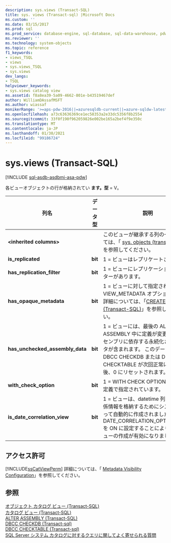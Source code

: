 ```yaml
---
description: sys.views (Transact-SQL)
title: sys. views (Transact-sql) |Microsoft Docs
ms.custom: ''
ms.date: 03/15/2017
ms.prod: sql
ms.prod_service: database-engine, sql-database, sql-data-warehouse, pdw
ms.reviewer: ''
ms.technology: system-objects
ms.topic: reference
f1_keywords:
- views_TSQL
- views
- sys.views_TSQL
- sys.views
dev_langs:
- TSQL
helpviewer_keywords:
- sys.views catalog view
ms.assetid: f8a8ea39-5a09-4662-801e-b43519467def
author: WilliamDAssafMSFT
ms.author: wiassaf
monikerRange: '>=aps-pdw-2016||=azuresqldb-current||=azure-sqldw-latest||>=sql-server-2016||>=sql-server-linux-2017||=azuresqldb-mi-current'
ms.openlocfilehash: a73c63636369ce1ec58353a2e33dc5356f8b2554
ms.sourcegitcommit: 33f0f190f962059826e002be165a2bef4f9e350c
ms.translationtype: MT
ms.contentlocale: ja-JP
ms.lasthandoff: 01/30/2021
ms.locfileid: "99186724"
---
```

# <a name="sysviews-transact-sql"></a>sys.views (Transact-SQL)
[!INCLUDE [sql-asdb-asdbmi-asa-pdw](../../includes/applies-to-version/sql-asdb-asdbmi-asa-pdw.md)]

  各ビューオブジェクトの行が格納されてい **ます。型** = V。  
  
|列名|データ型|説明|  
|-----------------|---------------|-----------------|  
|**\<inherited columns>**||このビューが継承する列の一覧については、「 [sys. objects &#40;transact-sql&#41;](../../relational-databases/system-catalog-views/sys-objects-transact-sql.md) 」を参照してください。|  
|**is_replicated**|**bit**|1 = ビューはレプリケートされます。|  
|**has_replication_filter**|**bit**|1 = ビューにレプリケーション フィルターがあります。|  
|**has_opaque_metadata**|**bit**|1 = ビューに対して指定された VIEW_METADATA オプションです。 詳細については、「[CREATE VIEW &#40;Transact-SQL&#41;](../../t-sql/statements/create-view-transact-sql.md)」を参照してください。|  
|**has_unchecked_assembly_data**|**bit**|1 = ビューには、最後の ALTER ASSEMBLY 中に定義が変更されたアセンブリに依存する永続化されたデータが含まれます。 このデータは、DBCC CHECKDB または DBCC CHECKTABLE が次回正常に終了した後、0 にリセットされます。|  
|**with_check_option**|**bit**|1 = WITH CHECK OPTION がビュー定義で指定されています。|  
|**is_date_correlation_view**|**bit**|1 = ビューは、datetime 列間の相関関係情報を格納するためにシステムによって自動的に作成されました。 DATE_CORRELATION_OPTIMIZATION を ON に設定することにより、このビューの作成が有効になりました。|  
  
## <a name="permissions"></a>アクセス許可  
 [!INCLUDE[ssCatViewPerm](../../includes/sscatviewperm-md.md)] 詳細については、「 [Metadata Visibility Configuration](../../relational-databases/security/metadata-visibility-configuration.md)」を参照してください。  
  
## <a name="see-also"></a>参照  
 [オブジェクト カタログ ビュー &#40;Transact-SQL&#41;](../../relational-databases/system-catalog-views/object-catalog-views-transact-sql.md)   
 [カタログ ビュー &#40;Transact-SQL&#41;](../../relational-databases/system-catalog-views/catalog-views-transact-sql.md)   
 [ALTER ASSEMBLY &#40;Transact-SQL&#41;](../../t-sql/statements/alter-assembly-transact-sql.md)   
 [DBCC CHECKDB &#40;Transact-sql&#41;](../../t-sql/database-console-commands/dbcc-checkdb-transact-sql.md)   
 [DBCC CHECKTABLE &#40;Transact-sql&#41;](../../t-sql/database-console-commands/dbcc-checktable-transact-sql.md)   
 [SQL Server システム カタログに対するクエリに関してよく寄せられる質問](../../relational-databases/system-catalog-views/querying-the-sql-server-system-catalog-faq.md)  
  
  

